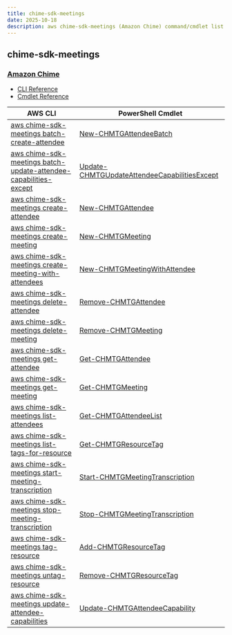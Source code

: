```yaml
---
title: chime-sdk-meetings
date: 2025-10-18
description: aws chime-sdk-meetings (Amazon Chime) command/cmdlet list.
---
```


## chime-sdk-meetings

### [Amazon Chime](https://aws.amazon.com/chime/)

* [CLI Reference](https://awscli.amazonaws.com/v2/documentation/api/latest/reference/chime-sdk-meetings/index.html)
* [Cmdlet Reference](https://docs.aws.amazon.com/powershell/latest/reference/items/ChimeSDKMeetings_cmdlets.html)

|AWS CLI|PowerShell Cmdlet|
|----|----|
|[aws chime-sdk-meetings batch-create-attendee](https://awscli.amazonaws.com/v2/documentation/api/latest/reference/chime-sdk-meetings/batch-create-attendee.html)|[New-CHMTGAttendeeBatch](https://docs.aws.amazon.com/powershell/latest/reference/items/New-CHMTGAttendeeBatch.html)|
|[aws chime-sdk-meetings batch-update-attendee-capabilities-except](https://awscli.amazonaws.com/v2/documentation/api/latest/reference/chime-sdk-meetings/batch-update-attendee-capabilities-except.html)|[Update-CHMTGUpdateAttendeeCapabilitiesExcept](https://docs.aws.amazon.com/powershell/latest/reference/items/Update-CHMTGUpdateAttendeeCapabilitiesExcept.html)|
|[aws chime-sdk-meetings create-attendee](https://awscli.amazonaws.com/v2/documentation/api/latest/reference/chime-sdk-meetings/create-attendee.html)|[New-CHMTGAttendee](https://docs.aws.amazon.com/powershell/latest/reference/items/New-CHMTGAttendee.html)|
|[aws chime-sdk-meetings create-meeting](https://awscli.amazonaws.com/v2/documentation/api/latest/reference/chime-sdk-meetings/create-meeting.html)|[New-CHMTGMeeting](https://docs.aws.amazon.com/powershell/latest/reference/items/New-CHMTGMeeting.html)|
|[aws chime-sdk-meetings create-meeting-with-attendees](https://awscli.amazonaws.com/v2/documentation/api/latest/reference/chime-sdk-meetings/create-meeting-with-attendees.html)|[New-CHMTGMeetingWithAttendee](https://docs.aws.amazon.com/powershell/latest/reference/items/New-CHMTGMeetingWithAttendee.html)|
|[aws chime-sdk-meetings delete-attendee](https://awscli.amazonaws.com/v2/documentation/api/latest/reference/chime-sdk-meetings/delete-attendee.html)|[Remove-CHMTGAttendee](https://docs.aws.amazon.com/powershell/latest/reference/items/Remove-CHMTGAttendee.html)|
|[aws chime-sdk-meetings delete-meeting](https://awscli.amazonaws.com/v2/documentation/api/latest/reference/chime-sdk-meetings/delete-meeting.html)|[Remove-CHMTGMeeting](https://docs.aws.amazon.com/powershell/latest/reference/items/Remove-CHMTGMeeting.html)|
|[aws chime-sdk-meetings get-attendee](https://awscli.amazonaws.com/v2/documentation/api/latest/reference/chime-sdk-meetings/get-attendee.html)|[Get-CHMTGAttendee](https://docs.aws.amazon.com/powershell/latest/reference/items/Get-CHMTGAttendee.html)|
|[aws chime-sdk-meetings get-meeting](https://awscli.amazonaws.com/v2/documentation/api/latest/reference/chime-sdk-meetings/get-meeting.html)|[Get-CHMTGMeeting](https://docs.aws.amazon.com/powershell/latest/reference/items/Get-CHMTGMeeting.html)|
|[aws chime-sdk-meetings list-attendees](https://awscli.amazonaws.com/v2/documentation/api/latest/reference/chime-sdk-meetings/list-attendees.html)|[Get-CHMTGAttendeeList](https://docs.aws.amazon.com/powershell/latest/reference/items/Get-CHMTGAttendeeList.html)|
|[aws chime-sdk-meetings list-tags-for-resource](https://awscli.amazonaws.com/v2/documentation/api/latest/reference/chime-sdk-meetings/list-tags-for-resource.html)|[Get-CHMTGResourceTag](https://docs.aws.amazon.com/powershell/latest/reference/items/Get-CHMTGResourceTag.html)|
|[aws chime-sdk-meetings start-meeting-transcription](https://awscli.amazonaws.com/v2/documentation/api/latest/reference/chime-sdk-meetings/start-meeting-transcription.html)|[Start-CHMTGMeetingTranscription](https://docs.aws.amazon.com/powershell/latest/reference/items/Start-CHMTGMeetingTranscription.html)|
|[aws chime-sdk-meetings stop-meeting-transcription](https://awscli.amazonaws.com/v2/documentation/api/latest/reference/chime-sdk-meetings/stop-meeting-transcription.html)|[Stop-CHMTGMeetingTranscription](https://docs.aws.amazon.com/powershell/latest/reference/items/Stop-CHMTGMeetingTranscription.html)|
|[aws chime-sdk-meetings tag-resource](https://awscli.amazonaws.com/v2/documentation/api/latest/reference/chime-sdk-meetings/tag-resource.html)|[Add-CHMTGResourceTag](https://docs.aws.amazon.com/powershell/latest/reference/items/Add-CHMTGResourceTag.html)|
|[aws chime-sdk-meetings untag-resource](https://awscli.amazonaws.com/v2/documentation/api/latest/reference/chime-sdk-meetings/untag-resource.html)|[Remove-CHMTGResourceTag](https://docs.aws.amazon.com/powershell/latest/reference/items/Remove-CHMTGResourceTag.html)|
|[aws chime-sdk-meetings update-attendee-capabilities](https://awscli.amazonaws.com/v2/documentation/api/latest/reference/chime-sdk-meetings/update-attendee-capabilities.html)|[Update-CHMTGAttendeeCapability](https://docs.aws.amazon.com/powershell/latest/reference/items/Update-CHMTGAttendeeCapability.html)|

